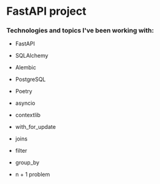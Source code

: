 # FastAPI project

### Technologies and topics I've been working with:

- FastAPI
- SQLAlchemy
- Alembic
- PostgreSQL
- Poetry


- asyncio
- contextlib
- with_for_update
- joins
- filter
- group_by
- n + 1 problem
